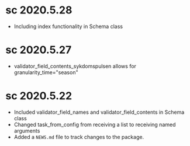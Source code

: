 # sc 2020.5.28

* Including index functionality in Schema class

# sc 2020.5.27

* validator_field_contents_sykdomspulsen allows for granularity_time="season"

# sc 2020.5.22

* Included validator_field_names and validator_field_contents in Schema class
* Changed task_from_config from receiving a list to receiving named arguments
* Added a `NEWS.md` file to track changes to the package.
